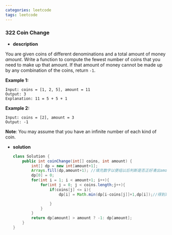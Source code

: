 ```yaml
---
categories: leetcode
tags: leetcode
---
```




### 322 Coin Change

* **description**

  

You are given coins of different denominations and a total amount of money *amount*. Write a function to compute the fewest number of coins that you need to make up that amount. If that amount of money cannot be made up by any combination of the coins, return `-1`.

**Example 1:**

```
Input: coins = [1, 2, 5], amount = 11
Output: 3 
Explanation: 11 = 5 + 5 + 1
```

**Example 2:**

```
Input: coins = [2], amount = 3
Output: -1
```

**Note**:
You may assume that you have an infinite number of each kind of coin.

* **solution**

  ```java
  class Solution {
      public int coinChange(int[] coins, int amount) {
          int[] dp = new int[amount+1];
          Arrays.fill(dp,amount+1); //填充数字以便组以后判断是否正好凑出amount
          dp[0] = 0;
          for(int i = 1; i < amount+1; i++){
              for(int j = 0; j < coins.length;j++){
                  if(coins[j] <= i){
                      dp[i] = Math.min(dp[i-coins[j]]+1,dp[i]);//得到某个amount是从某一个硬币得到的
  
                  }
              }
          }
          return dp[amount] > amount ? -1: dp[amount];
      }
  }
  
  ```

  

  